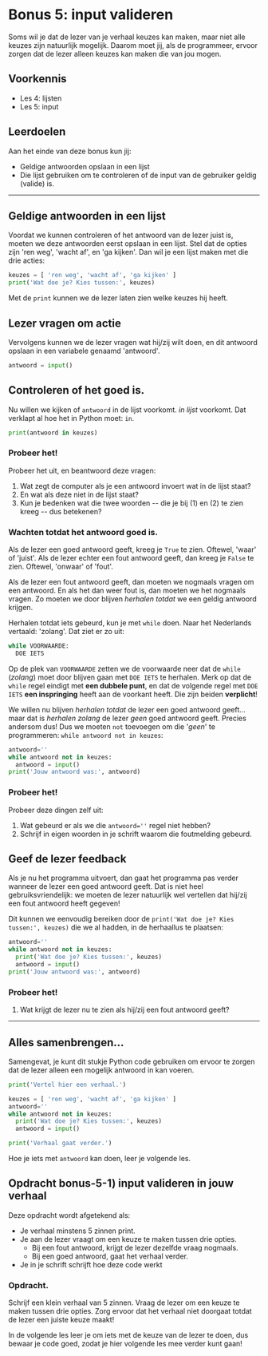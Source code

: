 # Bonus 5: input valideren

Soms wil je dat de lezer van je verhaal keuzes kan maken, maar niet alle keuzes zijn natuurlijk mogelijk. Daarom moet jij, als de programmeer, ervoor zorgen dat de lezer alleen keuzes kan maken die van jou mogen.

## Voorkennis

* Les 4: lijsten
* Les 5: input

## Leerdoelen

Aan het einde van deze bonus kun jij:

* Geldige antwoorden opslaan in een lijst
* Die lijst gebruiken om te controleren of de input van de gebruiker geldig (valide) is.

****




## Geldige antwoorden in een lijst

Voordat we kunnen controleren of het antwoord van de lezer juist is, moeten we deze antwoorden eerst opslaan in een lijst. Stel dat de opties zijn 'ren weg', 'wacht af', en 'ga kijken'. Dan wil je een lijst maken met die drie acties:

```python
keuzes = [ 'ren weg', 'wacht af', 'ga kijken' ]
print('Wat doe je? Kies tussen:', keuzes)
```

Met de ``print`` kunnen we de lezer laten zien welke keuzes hij heeft.

## Lezer vragen om actie

Vervolgens kunnen we de lezer vragen wat hij/zij wilt doen, en dit antwoord opslaan in een variabele genaamd 'antwoord'.

```python
antwoord = input()
```

## Controleren of het goed is.

Nu willen we kijken of `antwoord` in de lijst voorkomt. _in lijst_ voorkomt. Dat verklapt al hoe het in Python moet: `in`.

```python
print(antwoord in keuzes)
```

### Probeer het!

Probeer het uit, en beantwoord deze vragen:
1) Wat zegt de computer als je een antwoord invoert wat in de lijst staat? 
2) En wat als deze niet in de lijst staat?
3) Kun je bedenken wat die twee woorden -- die je bij (1) en (2) te zien kreeg -- dus betekenen?

### Wachten totdat het antwoord goed is.

Als de lezer een goed antwoord geeft, kreeg je `True` te zien. Oftewel, 'waar' of 'juist'. Als de lezer echter een fout antwoord geeft, dan kreeg je `False` te zien. Oftewel, 'onwaar' of 'fout'.

Als de lezer een fout antwoord geeft, dan moeten we nogmaals vragen om een antwoord. En als het dan weer fout is, dan moeten we het nogmaals vragen. Zo moeten we door blijven _herhalen totdat_ we een geldig antwoord krijgen.

Herhalen totdat iets gebeurd, kun je met `while` doen. Naar het Nederlands vertaald: 'zolang'. Dat ziet er zo uit:

```python
while VOORWAARDE:
  DOE IETS
```

Op de plek van `VOORWAARDE` zetten we de voorwaarde neer dat de `while` (_zolang_) moet door blijven gaan met `DOE IETS` te herhalen. Merk op dat de `while` regel eindigt met **een dubbele punt**, en dat de volgende regel met `DOE IETS` **een inspringing** heeft aan de voorkant heeft. Die zijn beiden **verplicht**!

We willen nu blijven _herhalen totdat_ de lezer een goed antwoord geeft... maar dat is _herhalen zolang_ de lezer _geen_ goed antwoord geeft. Precies andersom dus! Dus we moeten `not` toevoegen om die '_geen_' te programmeren: `while antwoord not in keuzes`:

```python
antwoord=''
while antwoord not in keuzes:
  antwoord = input()
print('Jouw antwoord was:', antwoord)
```

### Probeer het!

Probeer deze dingen zelf uit:
1) Wat gebeurd er als we die `antwoord=''` regel niet hebben?
2) Schrijf in eigen woorden in je schrift waarom die foutmelding gebeurd.

## Geef de lezer feedback

Als je nu het programma uitvoert, dan gaat het programma pas verder wanneer de lezer een goed antwoord geeft. Dat is niet heel gebruiksvriendelijk: we moeten de lezer natuurlijk wel vertellen dat hij/zij een fout antwoord heeft gegeven!

Dit kunnen we eenvoudig bereiken door de `print('Wat doe je? Kies tussen:', keuzes)` die we al hadden, in de herhaallus te plaatsen:

```python
antwoord=''
while antwoord not in keuzes:
  print('Wat doe je? Kies tussen:', keuzes)
  antwoord = input()
print('Jouw antwoord was:', antwoord)
```

### Probeer het!

1) Wat krijgt de lezer nu te zien als hij/zij een fout antwoord geeft?




****

## Alles samenbrengen...

Samengevat, je kunt dit stukje Python code gebruiken om ervoor te zorgen dat de lezer alleen een mogelijk antwoord in kan voeren.

```python
print('Vertel hier een verhaal.')

keuzes = [ 'ren weg', 'wacht af', 'ga kijken' ]
antwoord=''
while antwoord not in keuzes:
  print('Wat doe je? Kies tussen:', keuzes)
  antwoord = input()

print('Verhaal gaat verder.')
```

Hoe je iets met `antwoord` kan doen, leer je volgende les.


## Opdracht bonus-5-1\) input valideren in jouw verhaal

Deze opdracht wordt afgetekend als:

- Je verhaal minstens 5 zinnen print.
- Je aan de lezer vraagt om een keuze te maken tussen drie opties.
  - Bij een fout antwoord, krijgt de lezer dezelfde vraag nogmaals.
  - Bij een goed antwoord, gaat het verhaal verder.
- Je in je schrift schrijft hoe deze code werkt

### Opdracht.

Schrijf een klein verhaal van 5 zinnen. Vraag de lezer om een keuze te maken tussen drie opties. Zorg ervoor dat het verhaal niet doorgaat totdat de lezer een juiste keuze maakt!


In de volgende les leer je om iets met de keuze van de lezer te doen, dus bewaar je code goed, zodat je hier volgende les mee verder kunt gaan!
